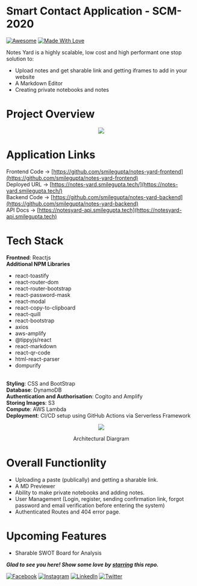 # Smart Contact Application - SCM-2020

[![Awesome](https://cdn.rawgit.com/sindresorhus/awesome/d7305f38d29fed78fa85652e3a63e154dd8e8829/media/badge.svg)](https://github.com/daadestroyer) [![Made With Love](https://img.shields.io/badge/Made%20With-Love-orange.svg)](https://github.com/daadestroyer)

Notes Yard is a highly scalable, low cost and high performant one stop solution to:
- Upload notes and get sharable link and getting iframes to add in your website
- A Markdown Editor
- Creating private notebooks and notes

# Project Overview
<p align="center">
  <img src="https://image-dock-uploads-be.s3.ap-south-1.amazonaws.com/image.2021-04-27T15%3A50%3A01.249Z" />
</p>

# Application Links

Frontend Code -> [https://github.com/smilegupta/notes-yard-frontend](https://github.com/smilegupta/notes-yard-frontend)
<br>
Deployed URL -> [https://notes-yard.smilegupta.tech/](https://notes-yard.smilegupta.tech/)
<br>
Backend Code -> [https://github.com/smilegupta/notes-yard-backend](https://github.com/smilegupta/notes-yard-backend)
<br>
API Docs -> [https://notesyard-api.smilegupta.tech](https://notesyard-api.smilegupta.tech)

# Tech Stack

<b>Frontned</b>: Reactjs
<br>
<b>Additional NPM Libraries</b>
  - react-toastify
  - react-router-dom
  - react-router-bootstrap
  - react-password-mask
  - react-modal
  - react-copy-to-clipboard
  - react-quill
  - react-bootstrap
  - axios
  - aws-amplify
  - @tippyjs/react
  - react-markdown
  - react-qr-code
  - html-react-parser
  - dompurify
<br>
<b>Styling</b>: CSS and BootStrap
<br>
<b>Database</b>: DynamoDB
<br>
<b>Authentication and Authorisation</b>: Cogito and Amplify
<br>
<b>Storing Images</b>: S3
<br>
<b>Compute</b>: AWS Lambda
<br>
<b>Deployment</b>: CI/CD setup using GitHub Actions via Serverless Framework

<p align="center">
  <img src="https://image-dock-uploads-be.s3.ap-south-1.amazonaws.com/image.2021-04-18T19%3A42%3A20.791Z" />
</p>
<p align="center">
  Architectural  Diargram 
</p>

# Overall Functionlity
- Uploading a paste (publically) and getting a sharable link. 
- A MD Previewer
- Ability to make private notebooks and adding notes. 
- User Management (Login, register, sending confirmation link, forgot password and email verification before entering the system) 
- Authenticated Routes and 404 error page.

# Upcoming Features
- Sharable SWOT Board for Analysis


***Glad to see you here! Show some love by [starring](https://github.com/smilegupta/notes-yard-frontend/) this repo.***

[![Facebook](https://img.shields.io/static/v1.svg?label=follow&message=@smileguptaaa&color=grey&logo=facebook&style=flat&logoColor=white&colorA=blue)](https://www.facebook.com/smileguptaaa)  [![Instagram](https://img.shields.io/static/v1.svg?label=follow&message=@smileguptaaa&color=grey&logo=instagram&style=flat&logoColor=white&colorA=blue)](https://www.instagram.com/smileguptaaa/) [![LinkedIn](https://img.shields.io/static/v1.svg?label=connect&message=@smilegupta&color=grey&logo=linkedin&style=flat&logoColor=white&colorA=blue)](https://www.linkedin.com/in/smilegupta/) [![Twitter](https://img.shields.io/static/v1.svg?label=connect&message=@smileguptaaa&color=grey&logo=twitter&style=flat&logoColor=white&colorA=blue)](https://twitter.com/smileguptaaa)
